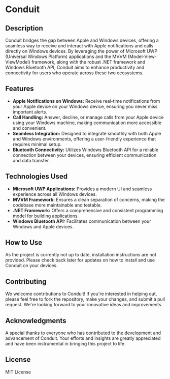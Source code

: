 
# Conduit

## Description
Conduit bridges the gap between Apple and Windows devices, offering a seamless way to receive and interact with Apple notifications and calls directly on Windows devices. By leveraging the power of Microsoft UWP (Universal Windows Platform) applications and the MVVM (Model-View-ViewModel) framework, along with the robust .NET framework and Windows Bluetooth API, Conduit aims to enhance productivity and connectivity for users who operate across these two ecosystems.

## Features
- **Apple Notifications on Windows:** Receive real-time notifications from your Apple device on your Windows device, ensuring you never miss important alerts.
- **Call Handling:** Answer, decline, or manage calls from your Apple device using your Windows machine, making communication more accessible and convenient.
- **Seamless Integration:** Designed to integrate smoothly with both Apple and Windows environments, offering a user-friendly experience that requires minimal setup.
- **Bluetooth Connectivity:** Utilizes Windows Bluetooth API for a reliable connection between your devices, ensuring efficient communication and data transfer.

## Technologies Used
- **Microsoft UWP Applications:** Provides a modern UI and seamless experience across all Windows devices.
- **MVVM Framework:** Ensures a clean separation of concerns, making the codebase more maintainable and testable.
- **.NET Framework:** Offers a comprehensive and consistent programming model for building applications.
- **Windows Bluetooth API:** Facilitates communication between your Windows and Apple devices.

## How to Use
As the project is currently not up to date, installation instructions are not provided. Please check back later for updates on how to install and use Conduit on your devices.

## Contributing
We welcome contributions to Conduit! If you're interested in helping out, please feel free to fork the repository, make your changes, and submit a pull request. We're looking forward to your innovative ideas and improvements.

## Acknowledgments
A special thanks to everyone who has contributed to the development and advancement of Conduit. Your efforts and insights are greatly appreciated and have been instrumental in bringing this project to life.

## License
MIT License

